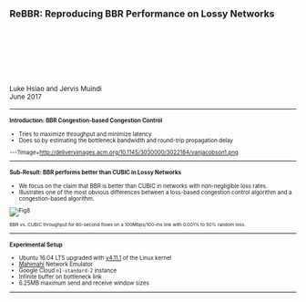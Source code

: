 ### ReBBR: Reproducing BBR Performance on Lossy Networks

<br>
<br>
<br>
<br>
<br>

<small>Luke Hsiao and Jervis Muindi</small>  
<small>June 2017<small>

---

#### Introduction: BBR Congestion-based Congestion Control  

* Tries to maximize throughput and minimize latency
* Does so by estimating the bottleneck bandwidth and round-trip propagation
  delay

---?image=http://deliveryimages.acm.org/10.1145/3030000/3022184/vanjacobson1.png


---

#### Sub-Result: BBR performs better than CUBIC in Lossy Networks  
* We focus on the claim that BBR is better than CUBIC in networks with
  non-negligible loss rates.
* Illustrates one of the most obvious differences between a loss-based
  congestion control algorithm and a congestion-based algorithm.


![Fig8](http://deliveryimages.acm.org/10.1145/3030000/3022184/vanjacobson8.png)

<small>
BBR vs. CUBIC throughput for 60-second flows on a 100Mbps/100-ms link with
0.001% to 50% random loss.
</small>

---

#### Experimental Setup  
- Ubuntu 16.04 LTS upgraded with [v4.11.1](http://kernel.ubuntu.com/~kernel-ppa/mainline/v4.11.1/) of the Linux kernel
- [Mahimahi](http://mahimahi.mit.edu/) Network Emulator
- Google Cloud `n1-standard-2` instance
- Infinite buffer on bottleneck link
- 6.25MB maximum send and receive window sizes

---

####
